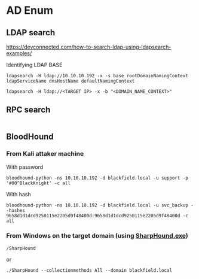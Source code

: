 # AD Enum

## LDAP search
https://devconnected.com/how-to-search-ldap-using-ldapsearch-examples/

Identifying LDAP BASE
```
ldapsearch -H ldap://10.10.10.192 -x -s base rootDomainNamingContext ldapServiceName dnsHostName defaultNamingContext
```

```
ldapsearch -H ldap://<TARGET IP> -x -b "<DOMAIN_NAME_CONTEXT>"
```




## RPC search
```

```


## BloodHound

### From Kali attaker machine

With password
```
bloodhound-python -ns 10.10.10.192 -d blackfield.local -u support -p '#00^BlackKnight' -c all 
```

With hash
```
bloodhound-python -ns 10.10.10.192 -d blackfield.local -u svc_backup --hashes 9658d1d1dcd9250115e2205d9f48400d:9658d1d1dcd9250115e2205d9f48400d -c all
```

### From Windows on the target domain (using [SharpHound.exe](https://github.com/BloodHoundAD/BloodHound/tree/master/Collectors))


```
/SharpHound
```
or
```
./SharpHound --collectionmethods All --domain blackfield.local
```